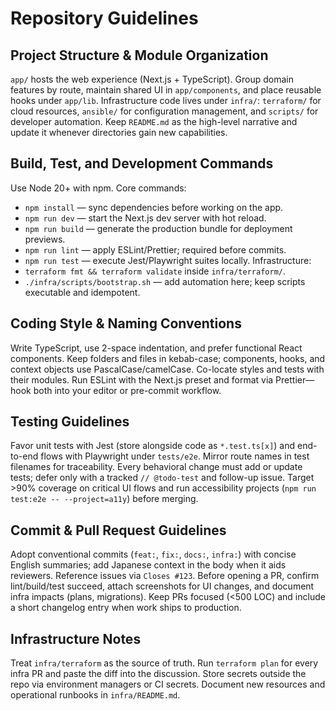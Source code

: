 # Repository Guidelines

## Project Structure & Module Organization
`app/` hosts the web experience (Next.js + TypeScript). Group domain features by route, maintain shared UI in `app/components`, and place reusable hooks under `app/lib`. Infrastructure code lives under `infra/`: `terraform/` for cloud resources, `ansible/` for configuration management, and `scripts/` for developer automation. Keep `README.md` as the high-level narrative and update it whenever directories gain new capabilities.

## Build, Test, and Development Commands
Use Node 20+ with npm. Core commands:
- `npm install` — sync dependencies before working on the app.
- `npm run dev` — start the Next.js dev server with hot reload.
- `npm run build` — generate the production bundle for deployment previews.
- `npm run lint` — apply ESLint/Prettier; required before commits.
- `npm run test` — execute Jest/Playwright suites locally.
Infrastructure:
- `terraform fmt && terraform validate` inside `infra/terraform/`.
- `./infra/scripts/bootstrap.sh` — add automation here; keep scripts executable and idempotent.

## Coding Style & Naming Conventions
Write TypeScript, use 2-space indentation, and prefer functional React components. Keep folders and files in kebab-case; components, hooks, and context objects use PascalCase/camelCase. Co-locate styles and tests with their modules. Run ESLint with the Next.js preset and format via Prettier—hook both into your editor or pre-commit workflow.

## Testing Guidelines
Favor unit tests with Jest (store alongside code as `*.test.ts[x]`) and end-to-end flows with Playwright under `tests/e2e`. Mirror route names in test filenames for traceability. Every behavioral change must add or update tests; defer only with a tracked `// @todo-test` and follow-up issue. Target >90% coverage on critical UI flows and run accessibility projects (`npm run test:e2e -- --project=a11y`) before merging.

## Commit & Pull Request Guidelines
Adopt conventional commits (`feat:`, `fix:`, `docs:`, `infra:`) with concise English summaries; add Japanese context in the body when it aids reviewers. Reference issues via `Closes #123`. Before opening a PR, confirm lint/build/test succeed, attach screenshots for UI changes, and document infra impacts (plans, migrations). Keep PRs focused (<500 LOC) and include a short changelog entry when work ships to production.

## Infrastructure Notes
Treat `infra/terraform` as the source of truth. Run `terraform plan` for every infra PR and paste the diff into the discussion. Store secrets outside the repo via environment managers or CI secrets. Document new resources and operational runbooks in `infra/README.md`.
